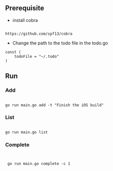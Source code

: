 ## Prerequisite

- install cobra

```

https://github.com/spf13/cobra

```

- Change the path to the todo file in the todo.go

```
const (
	todoFile = "~/.todo"
)

```

## Run

### Add

```

go run main.go add -t "Finish the iOS build"

```

### List

```

go run main.go list

```

### Complete

```


 go run main.go complete -c 1


```
